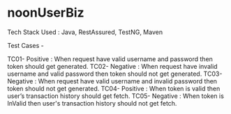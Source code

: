 # noonUserBiz
Tech Stack Used : Java, RestAssured, TestNG, Maven

Test Cases -

TC01- Positive : When request have valid username and password then token should get generated.
TC02- Negative : When request have invalid username and valid password then token should not get generated.
TC03- Negative : When request have valid username and invalid password then token should not get generated.
TC04- Positive : When token is valid then user’s transaction history should get fetch.
TC05- Negative : When token is InValid then user's transaction history should not get fetch.
